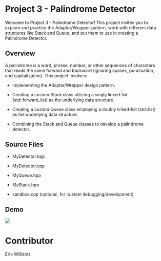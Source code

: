 # Project 3 - Palindrome Detector

Welcome to Project 3 - Palindrome Detector! This project invites you to explore and practice the Adapter/Wrapper pattern, work with different data structures like Stack and Queue, and put them to use in creating a Palindrome Detector.

## Overview

A palindrome is a word, phrase, number, or other sequences of characters that reads the same forward and backward (ignoring spaces, punctuation, and capitalization). This project involves:

- Implementing the Adapter/Wrapper design pattern.

- Creating a custom Stack class utilizing a singly linked-list (std::forward_list) as the underlying data structure.

- Creating a custom Queue class employing a doubly linked-list (std::list) as the underlying data structure.

- Combining the Stack and Queue classes to develop a palindrome detector.

## Source Files

- MyDetector.hpp

- MyDetector.cpp

- MyQueue.hpp

- MyStack.hpp

- sandbox.cpp (optional, for custom debugging/development)

## Demo

![](./demo.gif)

# Contributor

Erik Williams
